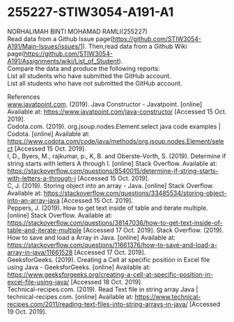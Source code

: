 # 255227-STIW3054-A191-A1
NORHALIMAH BINTI MOHAMAD RAMLI(255227)<br />
Read data from a Github Issue page(https://github.com/STIW3054-A191/Main-Issues/issues/1). Then,read data from a Github Wiki page(https://github.com/STIW3054-A191/Assignments/wiki/List_of_Student).<br />
Compare the data and produce the following reports:<br />
List all students who have submitted the GitHub account.<br />
List all students who have not submitted the GitHub account.<br />






References <br/>
www.javatpoint.com. (2019). Java Constructor - Javatpoint. [online] Available at: https://www.javatpoint.com/java-constructor [Accessed 15 Oct. 2019].<br />
Codota.com. (2019). org.jsoup.nodes.Element.select java code examples | Codota. [online] Available at: https://www.codota.com/code/java/methods/org.jsoup.nodes.Element/select [Accessed 15 Oct. 2019].<br />
I, D., Byers, M., rajkumar, p., K, B. and Oberste-Vorth, S. (2019). Determine if string starts with letters A through I. [online] Stack Overflow. Available at: https://stackoverflow.com/questions/8540015/determine-if-string-starts-with-letters-a-through-i [Accessed 15 Oct. 2019].<br />
C, J. (2019). Storing object into an array - Java. [online] Stack Overflow. Available at: https://stackoverflow.com/questions/33485534/storing-object-into-an-array-java [Accessed 15 Oct. 2019].<br />
Peppers, J. (2019). How to get text inside of table and iterate multiple. [online] Stack Overflow. Available at: https://stackoverflow.com/questions/38147036/how-to-get-text-inside-of-table-and-iterate-multiple [Accessed 17 Oct. 2019].
Stack Overflow. (2019). How to save and load a Array in Java. [online] Available at: https://stackoverflow.com/questions/11661376/how-to-save-and-load-a-array-in-java/11661528 [Accessed 17 Oct. 2019].<br />
GeeksforGeeks. (2019). Creating a Cell at specific position in Excel file using Java - GeeksforGeeks. [online] Available at: https://www.geeksforgeeks.org/creating-a-cell-at-specific-position-in-excel-file-using-java/ [Accessed 18 Oct. 2019].<br />
Technical-recipes.com. (2019). Read Text file in string array Java | technical-recipes.com. [online] Available at: https://www.technical-recipes.com/2011/reading-text-files-into-string-arrays-in-java/ [Accessed 19 Oct. 2019].<br />
